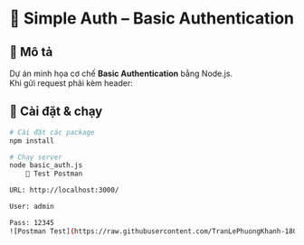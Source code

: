 # 🔑 Simple Auth – Basic Authentication

## 📌 Mô tả
Dự án minh họa cơ chế **Basic Authentication** bằng Node.js.  
Khi gửi request phải kèm header:


## 🚀 Cài đặt & chạy
```bash
# Cài đặt các package
npm install

# Chạy server
node basic_auth.js
    🧪 Test Postman

URL: http://localhost:3000/

User: admin

Pass: 12345
![Postman Test](https://raw.githubusercontent.com/TranLePhuongKhanh-1803/simple_auth/main/public/results/Postman_simple_auth.png)
